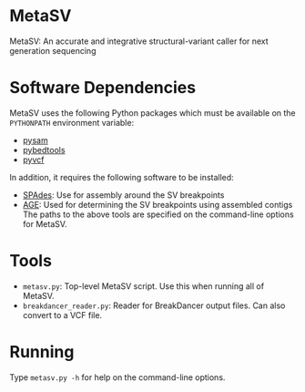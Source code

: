 MetaSV
===========

MetaSV: An accurate and integrative structural-variant caller for next generation sequencing

# Software Dependencies
MetaSV uses the following Python packages which must be available on the `PYTHONPATH` environment variable:
* [pysam](http://pysam.readthedocs.org/en/latest/)
* [pybedtools](http://pythonhosted.org/pybedtools/)
* [pyvcf](https://github.com/jamescasbon/PyVCF)

In addition, it requires the following software to be installed:
* [SPAdes](http://bioinf.spbau.ru/spades): Use for assembly around the SV breakpoints
* [AGE](https://github.com/abyzovlab/AGE): Used for determining the SV breakpoints using assembled contigs
The paths to the above tools are specified on the command-line options for MetaSV.

# Tools
* `metasv.py`: Top-level MetaSV script. Use this when running all of MetaSV.
* `breakdancer_reader.py`: Reader for BreakDancer output files. Can also convert to a VCF file.

# Running
Type `metasv.py -h` for help on the command-line options.

